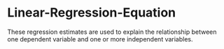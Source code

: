 # Linear-Regression-Equation
These regression estimates are used to explain the relationship between one dependent variable and one or more independent variables.

